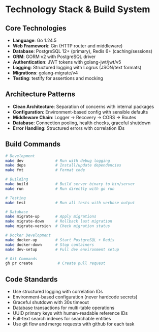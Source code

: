 # Technology Stack & Build System

## Core Technologies
- **Language**: Go 1.24.5
- **Web Framework**: Gin (HTTP router and middleware)
- **Database**: PostgreSQL 12+ (primary), Redis 6+ (caching/sessions)
- **ORM**: GORM v2 with PostgreSQL driver
- **Authentication**: JWT tokens with golang-jwt/jwt/v5
- **Logging**: Structured logging with Logrus (JSON/text formats)
- **Migrations**: golang-migrate/v4
- **Testing**: testify for assertions and mocking

## Architecture Patterns
- **Clean Architecture**: Separation of concerns with internal packages
- **Configuration**: Environment-based config with sensible defaults
- **Middleware Chain**: Logger → Recovery → CORS → Routes
- **Database**: Connection pooling, health checks, graceful shutdown
- **Error Handling**: Structured errors with correlation IDs

## Build Commands
```bash
# Development
make dev              # Run with debug logging
make deps             # Install/update dependencies
make fmt              # Format code

# Building
make build            # Build server binary to bin/server
make run              # Run directly with go run

# Testing
make test             # Run all tests with verbose output

# Database
make migrate-up       # Apply migrations
make migrate-down     # Rollback last migration
make migrate-version  # Check migration status

# Docker Development
make docker-up        # Start PostgreSQL + Redis
make docker-down      # Stop containers
make dev-setup        # Full dev environment setup

# Git Commands
gh pr create           # Create pull request
```

## Code Standards
- Use structured logging with correlation IDs
- Environment-based configuration (never hardcode secrets)
- Graceful shutdown with 30s timeout
- Database transactions for multi-table operations
- UUID primary keys with human-readable reference IDs
- Full-text search indexes for searchable entities
- Use git flow and merge requests with github for each task